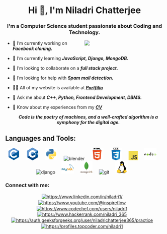 
<h1 align="center">Hi 👋, I'm Niladri Chatterjee</h1>

<h3 align="center">I'm a Computer Science student passionate about Coding and Technology.</h3>


[<img align="right" width="50%" src="https://github-readme-stats.vercel.app/api?username=niladri-1&theme=merko&show_icons=true">](https://metrics.lecoq.io/niladri-1?template=classic)

- 🔭 I’m currently working on ***Facebook cloning.***

- 🌱 I’m currently learning ***JavaScript, Django, MongoDB.***

- 👯 I’m looking to collaborate on a ***full stack project.***

- 🤝 I’m looking for help with ***Spam mail detection.***

- 👨‍💻 All of my website is available at ***[Portfilio](bit.ly/portflorix)***

- 💬 Ask me about ***C++, Python, Frontend Development, DBMS.***

- 📄 Know about my experiences from my ***[CV](https://drive.google.com/file/d/1a_tG1lIRXvB8wzLbOe3JULQesDq-MlMO/view?usp=drive_link)***

  
   ***<p align="center">Code is the poetry of machines, and a well-crafted algorithm is a symphony for the digital age.</p>***

## Languages and Tools:

<p align="center">
    <img src="https://raw.githubusercontent.com/devicons/devicon/master/icons/c/c-original.svg" alt="c" width="40" height="40"/>&nbsp;&nbsp;&nbsp;&nbsp;
    <img src="https://raw.githubusercontent.com/devicons/devicon/master/icons/cplusplus/cplusplus-original.svg" alt="cplusplus" width="40" height="40"/>&nbsp;&nbsp;&nbsp;&nbsp;
    <img src="https://raw.githubusercontent.com/devicons/devicon/master/icons/python/python-original.svg" alt="python" width="40" height="40"/>&nbsp;&nbsp;&nbsp;&nbsp;
    <img src="https://download.blender.org/branding/community/blender_community_badge_white.svg" alt="blender" width="40" height="40"/>&nbsp;&nbsp;&nbsp;&nbsp;
    <img src="https://raw.githubusercontent.com/devicons/devicon/master/icons/html5/html5-original-wordmark.svg" alt="html5" width="40" height="40"/>&nbsp;&nbsp;&nbsp;&nbsp;
    <img src="https://raw.githubusercontent.com/devicons/devicon/master/icons/css3/css3-original-wordmark.svg" alt="css3" width="40" height="40"/>&nbsp;&nbsp;&nbsp;&nbsp;
    <img src="https://raw.githubusercontent.com/devicons/devicon/master/icons/javascript/javascript-original.svg" alt="javascript" width="30" height="30"/>&nbsp;&nbsp;&nbsp;&nbsp;
    <img src="https://raw.githubusercontent.com/devicons/devicon/master/icons/nodejs/nodejs-original-wordmark.svg" alt="nodejs" width="40" height="40"/>&nbsp;&nbsp;&nbsp;&nbsp;
    <img src="https://cdn.worldvectorlogo.com/logos/django.svg" alt="django" width="40" height="40"/>&nbsp;&nbsp;&nbsp;&nbsp;
    <img src="https://raw.githubusercontent.com/devicons/devicon/master/icons/mysql/mysql-original-wordmark.svg" alt="mysql" width="40" height="40"/>&nbsp;&nbsp;&nbsp;&nbsp;
    <img src="https://raw.githubusercontent.com/devicons/devicon/master/icons/mongodb/mongodb-original-wordmark.svg" alt="mongodb" width="40" height="40"/>&nbsp;&nbsp;&nbsp;&nbsp;
    <img src="https://www.vectorlogo.zone/logos/git-scm/git-scm-icon.svg" alt="git" width="40" height="40"/>&nbsp;&nbsp;&nbsp;&nbsp;
    <img src="https://raw.githubusercontent.com/devicons/devicon/master/icons/linux/linux-original.svg" alt="linux" width="40" height="40"/>&nbsp;&nbsp;&nbsp;&nbsp;
</p>

<h3 align="left">Connect with me:</h3>
<p align="center">
<a href="https://www.linkedin.com/in/niladri1/" target="blank"><img align="center" src="https://raw.githubusercontent.com/rahuldkjain/github-profile-readme-generator/master/src/images/icons/Social/linked-in-alt.svg" alt="https://www.linkedin.com/in/niladri1/" height="30" width="40" /></a>&nbsp;&nbsp;&nbsp;&nbsp;
<a href="https://www.youtube.com/@inspireflow" target="blank"><img align="center" src="https://raw.githubusercontent.com/rahuldkjain/github-profile-readme-generator/master/src/images/icons/Social/youtube.svg" alt="https://www.youtube.com/@inspireflow" height="30" width="40" /></a>&nbsp;&nbsp;&nbsp;&nbsp;
<a href="https://www.codechef.com/users/niladri1" target="blank"><img align="center" src="https://cdn.jsdelivr.net/npm/simple-icons@3.1.0/icons/codechef.svg" alt="https://www.codechef.com/users/niladri1" height="30" width="40" /></a>&nbsp;&nbsp;&nbsp;&nbsp;
<a href="https://www.hackerrank.com/niladri_365" target="blank"><img align="center" src="https://raw.githubusercontent.com/rahuldkjain/github-profile-readme-generator/master/src/images/icons/Social/hackerrank.svg" alt="https://www.hackerrank.com/niladri_365" height="30" width="40" /></a>&nbsp;&nbsp;&nbsp;&nbsp;
<a href="https://auth.geeksforgeeks.org/user/niladrichatterjee365/practice" target="blank"><img align="center" src="https://raw.githubusercontent.com/rahuldkjain/github-profile-readme-generator/master/src/images/icons/Social/geeks-for-geeks.svg" alt="https://auth.geeksforgeeks.org/user/niladrichatterjee365/practice" height="30" width="40" /></a>&nbsp;&nbsp;&nbsp;&nbsp;
<a href="https://profiles.topcoder.com/niladri1" target="blank"><img align="center" src="https://raw.githubusercontent.com/rahuldkjain/github-profile-readme-generator/master/src/images/icons/Social/topcoder.svg" alt="https://profiles.topcoder.com/niladri1" height="30" width="40" /></a>&nbsp;&nbsp;&nbsp;&nbsp;
</p>
